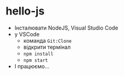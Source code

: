 # hello-js

* Інсталювати NodeJS, Visual Studio Code 
* у VSCode 
    * команда `Git:Clone`
    * відкрити термінал
    * `npm install`
    * `npm start`
* І працюємо...